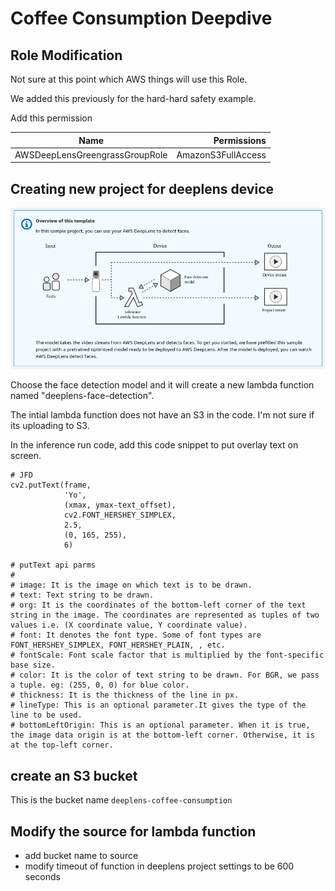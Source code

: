 # Coffee Consumption Deepdive


## Role Modification

Not sure at this point which AWS things will use this Role.

We added this previously for the hard-hard safety example. 


Add this permission

| Name | Permissions |
| ------------- | -----:|
| AWSDeepLensGreengrassGroupRole  |  AmazonS3FullAccess |



## Creating new project for deeplens device

![face-detection-model.png](pics/face-detection-model.png)

Choose the face detection model and it will create a new lambda function named "deeplens-face-detection".  

The intial lambda function does not have an S3 in the code.  I'm not sure if its uploading to S3.

In the inference run code, add this code snippet to put overlay text on screen.

```
# JFD
cv2.putText(frame,
            'Yo',
            (xmax, ymax-text_offset),
            cv2.FONT_HERSHEY_SIMPLEX,
            2.5,
            (0, 165, 255),
            6)

# putText api parms
#
# image: It is the image on which text is to be drawn.
# text: Text string to be drawn.
# org: It is the coordinates of the bottom-left corner of the text string in the image. The coordinates are represented as tuples of two values i.e. (X coordinate value, Y coordinate value).
# font: It denotes the font type. Some of font types are FONT_HERSHEY_SIMPLEX, FONT_HERSHEY_PLAIN, , etc.
# fontScale: Font scale factor that is multiplied by the font-specific base size.
# color: It is the color of text string to be drawn. For BGR, we pass a tuple. eg: (255, 0, 0) for blue color.
# thickness: It is the thickness of the line in px.
# lineType: This is an optional parameter.It gives the type of the line to be used.
# bottomLeftOrigin: This is an optional parameter. When it is true, the image data origin is at the bottom-left corner. Otherwise, it is at the top-left corner.

```


## create an S3 bucket

This is the bucket name `deeplens-coffee-consumption`


## Modify the source for lambda function

* add bucket name to source
* modify timeout of function in deeplens project settings to be 600 seconds







